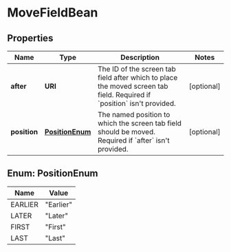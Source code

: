 

# MoveFieldBean

## Properties

Name | Type | Description | Notes
------------ | ------------- | ------------- | -------------
**after** | **URI** | The ID of the screen tab field after which to place the moved screen tab field. Required if &#x60;position&#x60; isn&#39;t provided. |  [optional]
**position** | [**PositionEnum**](#PositionEnum) | The named position to which the screen tab field should be moved. Required if &#x60;after&#x60; isn&#39;t provided. |  [optional]



## Enum: PositionEnum

Name | Value
---- | -----
EARLIER | &quot;Earlier&quot;
LATER | &quot;Later&quot;
FIRST | &quot;First&quot;
LAST | &quot;Last&quot;



